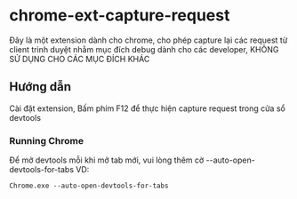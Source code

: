 # chrome-ext-capture-request
Đây là một extension dành cho chrome, cho phép capture lại các request từ client trình duyệt nhằm mục đích debug dành cho các developer, KHÔNG SỬ DỤNG CHO CÁC MỤC ĐÍCH KHÁC

## Hướng dẫn
Cài đặt extension, Bấm phím F12 để thực hiện capture request trong cửa sổ devtools

### Running Chrome
Để mở devtools mỗi khi mở tab mới, vui lòng thêm cờ --auto-open-devtools-for-tabs
VD:

```
Chrome.exe --auto-open-devtools-for-tabs
```